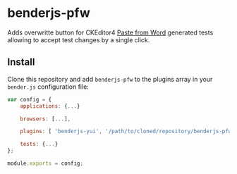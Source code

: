 # benderjs-pfw

Adds overwritte button for CKEditor4 [Paste from Word](https://ckeditor.com/cke4/addon/pastefromword) generated tests allowing to accept test changes by a single click.

## Install

Clone this repository and add `benderjs-pfw` to the plugins array in your `bender.js` configuration file:

```js
var config = {
    applications: {...}

    browsers: [...],

    plugins: [ 'benderjs-yui', '/path/to/cloned/repository/benderjs-pfw' ], // load the plugin

    tests: {...}
};

module.exports = config;
```
